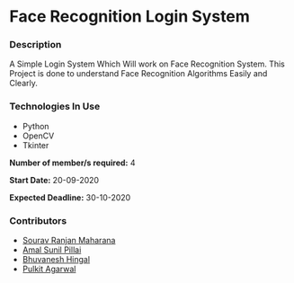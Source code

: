 # **Face Recognition Login System**

### **Description**
A Simple Login System Which Will work on Face Recognition System. This Project is done to understand Face Recognition Algorithms Easily and Clearly.

### **Technologies In Use**
* Python
* OpenCV
* Tkinter

**Number of member/s required:** 4

**Start Date:** 20-09-2020
  
**Expected Deadline:** 30-10-2020

### **Contributors**
* [Sourav Ranjan Maharana](https://github.com/sauravsomxz)
* [Amal Sunil Pillai](https://github.com/Amal4m41)
* [Bhuvanesh Hingal](https://github.com/BhuvaneshHingal)
* [Pulkit Agarwal](https://github.com/pulkit-2022)
<!-- * [<name of contributor 2>](github profile link of contributor 2) -->
<!-- To add more contributors use the same format! -->
